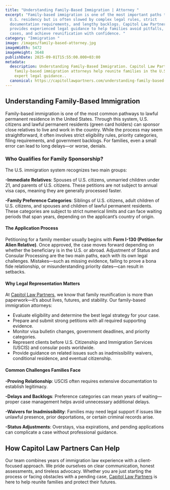 ```yaml
---
title: "Understanding Family-Based Immigration | Attorney "
excerpt: "Family-based immigration is one of the most important paths to lawful
  U.S. residency but is often slowed by complex legal rules, strict
  documentation requirements, and lengthy backlogs. Capitol Law Partners
  provides experienced legal guidance to help families avoid pitfalls, expedite
  cases, and achieve reunification with confidence. "
category: "Immigration "
image: /images/family-based-attorney.jpg
imageWidth: 5472
imageHeight: 3648
publishDate: 2025-09-01T15:55:00.000+03:00
metadata:
  description: Understanding Family-Based Immigration. Capitol Law Partners’
    family-based immigration attorneys help reunite families in the U.S. with
    expert legal guidance..
  canonical: https://capitollawpartners.com/understanding-family-based-immigration
---
```

## **Understanding Family-Based Immigration** 

Family-based immigration is one of the most common pathways to lawful permanent residence in the United States. Through this system, U.S. citizens and lawful permanent residents (green card holders) can sponsor close relatives to live and work in the country. While the process may seem straightforward, it often involves strict eligibility rules, priority categories, filing requirements, and government backlogs. For families, even a small error can lead to long delays—or worse, denials. 

### **Who Qualifies for Family Sponsorship?** 

The U.S. immigration system recognizes two main groups: 

**\-Immediate Relatives**: Spouses of U.S. citizens, unmarried children under 21, and parents of U.S. citizens. These petitions are not subject to annual visa caps, meaning they are generally processed faster. 

**\-Family Preference Categories**: Siblings of U.S. citizens, adult children of U.S. citizens, and spouses and children of lawful permanent residents. These categories are subject to strict numerical limits and can face waiting periods that span years, depending on the applicant’s country of origin. 

#### **The Application Process** 

Petitioning for a family member usually begins with **Form I-130 (Petition for Alien Relative)**. Once approved, the case moves forward depending on whether the beneficiary is in the U.S. or abroad. Adjustment of Status and Consular Processing are the two main paths, each with its own legal challenges. Mistakes—such as missing evidence, failing to prove a bona fide relationship, or misunderstanding priority dates—can result in setbacks. 

#### **Why Legal Representation Matters** 

At [Capitol Law Partners](https://capitollawpartners.com/), we know that family reunification is more than paperwork—it’s about lives, futures, and stability. Our family-based immigration attorneys: 

* Evaluate eligibility and determine the best legal strategy for your case. 
* Prepare and submit strong petitions with all required supporting evidence. 
* Monitor visa bulletin changes, government deadlines, and priority categories. 
* Represent clients before U.S. Citizenship and Immigration Services (USCIS) and consular posts worldwide. 
* Provide guidance on related issues such as inadmissibility waivers, conditional residence, and eventual citizenship. 

#### **Common Challenges Families Face** 

**\-Proving Relationship**: USCIS often requires extensive documentation to establish legitimacy. 

**\-Delays and Backlogs**: Preference categories can mean years of waiting—proper case management helps avoid unnecessary additional delays. 

**\-Waivers for Inadmissibility**: Families may need legal support if issues like unlawful presence, prior deportations, or certain criminal records arise. 

**\-Status Adjustments**: Overstays, visa expirations, and pending applications can complicate a case without professional guidance. 

## **How Capitol Law Partners Can Help** 

Our team combines years of immigration law experience with a client-focused approach. We pride ourselves on clear communication, honest assessments, and tireless advocacy. Whether you are just starting the process or facing obstacles with a pending case, [Capitol Law Partners](https://capitollawpartners.com/) is here to help reunite families and protect their futures.
